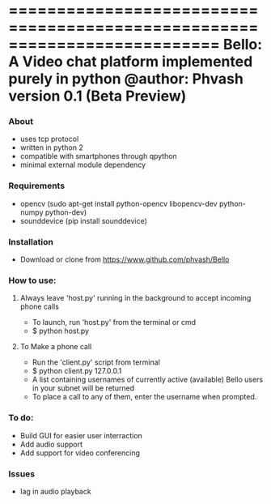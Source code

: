 ==========================================================================
Bello: A Video chat platform implemented purely in python
@author: Phvash
version 0.1 (Beta Preview)
==========================================================================

### About

* uses tcp protocol
* written in python 2
* compatible with smartphones through qpython
* minimal external module dependency

### Requirements
* opencv (sudo apt-get install python-opencv libopencv-dev python-numpy python-dev)
* sounddevice (pip install sounddevice)

### Installation

* Download or clone from https://www.github.com/phvash/Bello

### How to use:

1. Always leave 'host.py' running in the background to accept incoming phone calls 
   - To launch, run 'host.py' from the terminal or cmd
	* $ python host.py

2. To Make a phone call
   - Run the 'client.py' script from terminal
	* $ python client.py 127.0.0.1
   - A list containing usernames of currently active (available) Bello users in your subnet will be returned
   - To place a call to any of them, enter the username when prompted.

### To do:
* Build GUI for easier user interraction
* Add audio support
* Add support for video conferencing

### Issues
* lag in audio playback
